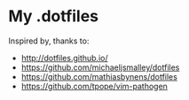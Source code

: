 My .dotfiles
=========

Inspired by, thanks to:
* http://dotfiles.github.io/
* https://github.com/michaeljsmalley/dotfiles
* https://github.com/mathiasbynens/dotfiles
* https://github.com/tpope/vim-pathogen
